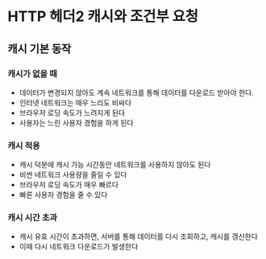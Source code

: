 # HTTP 헤더2 캐시와 조건부 요청

## 캐시 기본 동작

### 캐시가 없을 때
- 데이터가 변경되지 않아도 계속 네트워크를 통해 데이터를 다운로드 받아야 한다.
- 인터넷 네트워크는 매우 느리도 비싸다
- 브라우저 로딩 속도가 느려지게 된다
- 사용자는 느린 사용자 경험을 하게 된다

### 캐시 적용
- 캐시 덕분에 캐시 가능 시간동안 네트워크를 사용하지 않아도 된다
- 비싼 네트워크 사용량을 줄일 수 있다
- 브라우저 로딩 속도가 매우 빠르다
- 빠른 사용자 경험을 줄 수 있다

### 캐시 시간 초과
- 캐시 유효 시간이 초과하면, 서버를 통해 데이터를 다시 조회하고, 캐시를 갱신한다
- 이때 다시 네트워크 다운로드가 발생한다